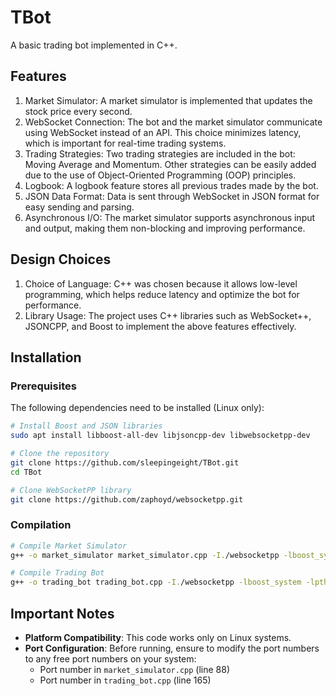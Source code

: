 # TBot
A basic trading bot implemented in C++.

## Features

1. Market Simulator: A market simulator is implemented that updates the stock price every second.
2. WebSocket Connection: The bot and the market simulator communicate using WebSocket instead of an API. This choice minimizes latency, which is important for real-time trading systems.
3. Trading Strategies: Two trading strategies are included in the bot: Moving Average and Momentum. Other strategies can be easily added due to the use of Object-Oriented Programming (OOP) principles.
4. Logbook: A logbook feature stores all previous trades made by the bot.
5. JSON Data Format: Data is sent through WebSocket in JSON format for easy sending and parsing.
6. Asynchronous I/O: The market simulator supports asynchronous input and output, making them non-blocking and improving performance.

## Design Choices

1. Choice of Language: C++ was chosen because it allows low-level programming, which helps reduce latency and optimize the bot for performance.
2. Library Usage: The project uses C++ libraries such as WebSocket++, JSONCPP, and Boost to implement the above features effectively.

## Installation

### Prerequisites
The following dependencies need to be installed (Linux only):
```bash
# Install Boost and JSON libraries
sudo apt install libboost-all-dev libjsoncpp-dev libwebsocketpp-dev

# Clone the repository
git clone https://github.com/sleepingeight/TBot.git
cd TBot

# Clone WebSocketPP library
git clone https://github.com/zaphoyd/websocketpp.git
```

### Compilation
```bash
# Compile Market Simulator
g++ -o market_simulator market_simulator.cpp -I./websocketpp -lboost_system -lpthread -ljsoncpp

# Compile Trading Bot
g++ -o trading_bot trading_bot.cpp -I./websocketpp -lboost_system -lpthread -ljsoncpp
```

## Important Notes
- **Platform Compatibility**: This code works only on Linux systems.
- **Port Configuration**: Before running, ensure to modify the port numbers to any free port numbers on your system:
  - Port number in `market_simulator.cpp` (line 88)
  - Port number in `trading_bot.cpp` (line 165)
